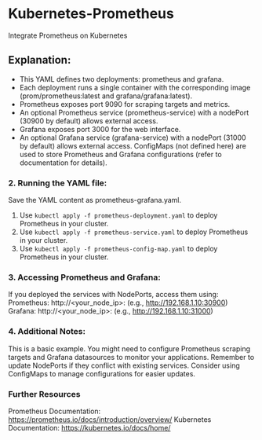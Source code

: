 # Kubernetes-Prometheus
Integrate Prometheus on Kubernetes

## Explanation:

* This YAML defines two deployments: prometheus and grafana.
* Each deployment runs a single container with the corresponding image (prom/prometheus:latest and grafana/grafana:latest).
* Prometheus exposes port 9090 for scraping targets and metrics.
* An optional Prometheus service (prometheus-service) with a nodePort (30900 by default) allows external access.
* Grafana exposes port 3000 for the web interface.
* An optional Grafana service (grafana-service) with a nodePort (31000 by default) allows external access.
ConfigMaps (not defined here) are used to store Prometheus and Grafana configurations (refer to documentation for details).

### 2. Running the YAML file:

Save the YAML content as prometheus-grafana.yaml.

1. Use `kubectl apply -f prometheus-deployment.yaml` to deploy Prometheus in your cluster.
2. Use `kubectl apply -f prometheus-service.yaml` to deploy Prometheus in your cluster.
3. Use `kubectl apply -f prometheus-config-map.yaml` to deploy Prometheus in your cluster.

### 3. Accessing Prometheus and Grafana:

If you deployed the services with NodePorts, access them using:
Prometheus: http://<your_node_ip>:<nodePort> (e.g., http://192.168.1.10:30900)
Grafana: http://<your_node_ip>:<nodePort> (e.g., http://192.168.1.10:31000)

### 4. Additional Notes:

This is a basic example. You might need to configure Prometheus scraping targets and Grafana datasources to monitor your applications.
Remember to update NodePorts if they conflict with existing services.
Consider using ConfigMaps to manage configurations for easier updates.

### Further Resources

Prometheus Documentation: https://prometheus.io/docs/introduction/overview/
Kubernetes Documentation: https://kubernetes.io/docs/home/

